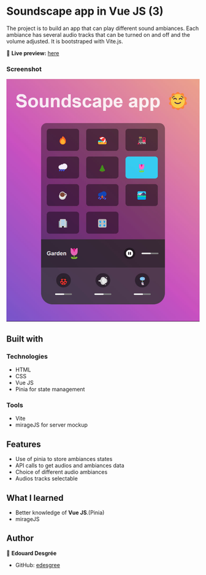 # Soundscape app in Vue JS (3)

The project is to build an app that can play different sound ambiances. Each ambiance has several audio tracks that can be turned on and off and the volume adjusted. 
It is bootstraped with Vite.js.

🔗 **Live preview:** [here](https://lovely-nasturtium-31d13d.netlify.app/)

### Screenshot

![screenshot](./screenshot.jpg)

## Built with

### Technologies

- HTML
- CSS
- Vue JS
- Pinia for state management

### Tools

- Vite
- mirageJS for server mockup

## Features

- Use of pinia to store ambiances states
- API calls to get audios and ambiances data
- Choice of different audio ambiances
- Audios tracks selectable

## What I learned

- Better knowledge of **Vue JS**.(Pinia)
- mirageJS

## Author

👤 **Edouard Desgrée**

- GitHub: [edesgree](https://github.com/edesgree)
